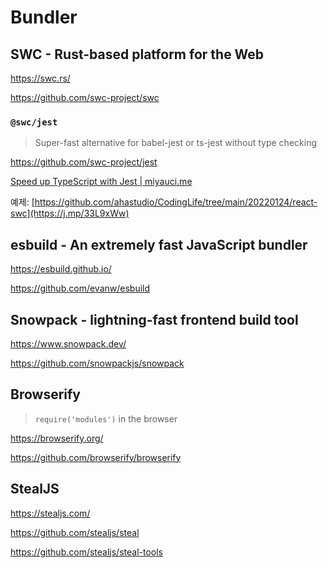 # Bundler

## SWC - Rust-based platform for the Web

 <https://swc.rs/>

 <https://github.com/swc-project/swc>

### `@swc/jest`

> Super-fast alternative for babel-jest or ts-jest without type checking

<https://github.com/swc-project/jest>

[Speed up TypeScript with Jest | miyauci.me](https://miyauchi.dev/posts/speeding-up-jest/)

예제:
[https://github.com/ahastudio/CodingLife/tree/main/20220124/react-swc](https://j.mp/33L9xWw)

## esbuild - An extremely fast JavaScript bundler

<https://esbuild.github.io/>

<https://github.com/evanw/esbuild>

## Snowpack - lightning-fast frontend build tool

<https://www.snowpack.dev/>

<https://github.com/snowpackjs/snowpack>

## Browserify

> `require('modules')` in the browser

<https://browserify.org/>

<https://github.com/browserify/browserify>

## StealJS

<https://stealjs.com/>

<https://github.com/stealjs/steal>

<https://github.com/stealjs/steal-tools>
